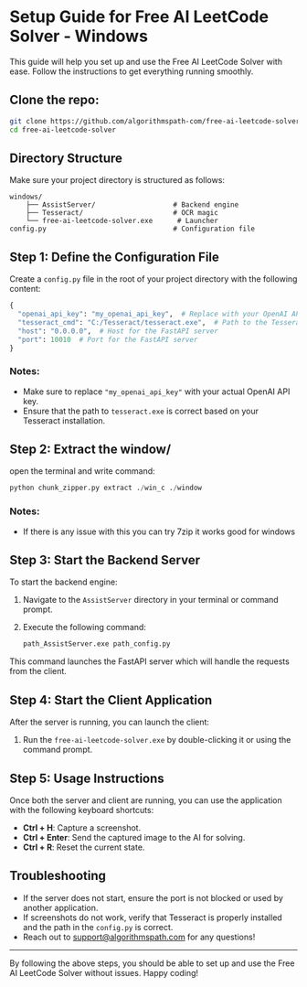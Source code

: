 # Setup Guide for Free AI LeetCode Solver - Windows

This guide will help you set up and use the Free AI LeetCode Solver with ease. Follow the instructions to get everything running smoothly.

## Clone the repo:

```bash
git clone https://github.com/algorithmspath-com/free-ai-leetcode-solver.git
cd free-ai-leetcode-solver
```

## Directory Structure

Make sure your project directory is structured as follows:

```
windows/
    ├── AssistServer/                   # Backend engine
    ├── Tesseract/                      # OCR magic
    └── free-ai-leetcode-solver.exe      # Launcher
config.py                               # Configuration file
```

## Step 1: Define the Configuration File

Create a `config.py` file in the root of your project directory with the following content:

```python
{
  "openai_api_key": "my_openai_api_key",  # Replace with your OpenAI API key
  "tesseract_cmd": "C:/Tesseract/tesseract.exe",  # Path to the Tesseract executable
  "host": "0.0.0.0",  # Host for the FastAPI server
  "port": 10010  # Port for the FastAPI server
}
```

### Notes:

- Make sure to replace `"my_openai_api_key"` with your actual OpenAI API key.
- Ensure that the path to `tesseract.exe` is correct based on your Tesseract installation.

## Step 2: Extract the window/

open the terminal and write command:

```python
python chunk_zipper.py extract ./win_c ./window
```

### Notes:

* If there is any issue with this you can try 7zip it works good for windows

## Step 3: Start the Backend Server

To start the backend engine:

1. Navigate to the `AssistServer` directory in your terminal or command prompt.
2. Execute the following command:

   ```bash
   path_AssistServer.exe path_config.py
   ```

This command launches the FastAPI server which will handle the requests from the client.

## Step 4: Start the Client Application

After the server is running, you can launch the client:

1. Run the `free-ai-leetcode-solver.exe` by double-clicking it or using the command prompt.

## Step 5: Usage Instructions

Once both the server and client are running, you can use the application with the following keyboard shortcuts:

- **Ctrl + H**: Capture a screenshot.
- **Ctrl + Enter**: Send the captured image to the AI for solving.
- **Ctrl + R**: Reset the current state.

## Troubleshooting

- If the server does not start, ensure the port is not blocked or used by another application.
- If screenshots do not work, verify that Tesseract is properly installed and the path in the `config.py` is correct.
- Reach out to support@algorithmspath.com for any questions!

---

By following the above steps, you should be able to set up and use the Free AI LeetCode Solver without issues. Happy coding!
